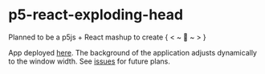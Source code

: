 # p5-react-exploding-head

Planned to be a p5js + React mashup to create { < ~ 🤯 ~ > }

App deployed [here](https://adamspannbauer.github.io/p5-react-exploding-head/).  The background of the application adjusts dynamically to the window width.  See [issues](https://github.com/AdamSpannbauer/p5-react-exploding-head/issues) for future plans.
